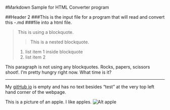 #Markdown Sample for HTML Converter program

##Header 2
###This is the input file for a program that will read and convert this -.md
###file into a html file.

>This is using a blockquote.
>>This is a nested blockquote.
>1. list item 1 inside blockquote
>2. list item 2

This paragraph is not using any blockquotes. Rocks, papers, 
scissors shoot!. I’m pretty hungry right now.  What time is
it?

***

My [gitHub io](tiffoppotomus.github.io) is empty and has no text besides
“test” at the very top left hand corner of the webpage.

This is a picture of an apple.  I like apples.
![Alt apple](http://www.trans-high.com/uploads/images/201304/01/HUANIU_APPLE01.jpg)

